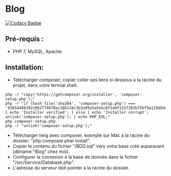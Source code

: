 # Blog

[![Codacy Badge](https://api.codacy.com/project/badge/Grade/ab9771a0c4d14be5a22fea3874eadae0)](https://app.codacy.com/gh/Alex-dos/OC_P5_Blog?utm_source=github.com&utm_medium=referral&utm_content=Alex-dos/OC_P5_Blog&utm_campaign=Badge_Grade_Settings)

## Pré-requis : 

* PHP 7, MySQL, Apache.

## Installation:

* Télécharger composer, copier coller ses liens si dessous a la racine du projet, dans votre termial shell.
```
php -r "copy('https://getcomposer.org/installer', 'composer-setup.php');"
php -r "if (hash_file('sha384', 'composer-setup.php') === '93b54496392c062774670ac18b134c3b3a95e5a5e5c8f1a9f115f203b75bf9a129d5daa8ba6a13e2cc8a1da0806388a8') { echo 'Installer verified'; } else { echo 'Installer corrupt'; unlink('composer-setup.php'); } echo PHP_EOL;"
php composer-setup.php
php -r "unlink('composer-setup.php');"
```

* Télécharger twig avec composer, exemple sur Mac à la racine du dossier: "php composer.phar install".
* Copier le contenu du fichier "/BDD.sql" vers votre base créé auparavant (dbname:"Blog" chez moi).
* Configurer la connexion à la base de donnée dans le fichier "/src/Service/Database.php".
* L'adresse du serveur doit pointer à la racine du dossier.
